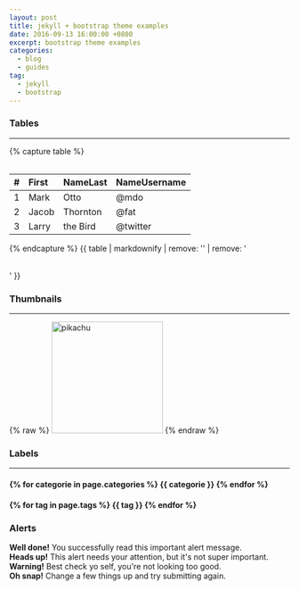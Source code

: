 ```yaml
---
layout: post
title: jekyll + bootstrap theme examples
date: 2016-09-13 16:00:00 +0800
excerpt: bootstrap theme examples
categories:
  - blog
  - guides
tag:
  - jekyll
  - bootstrap
---
```


### Tables

---

<div class="row">
  <div class="col-md-6">
    <table class="table table-striped">
{% capture table %}

|\#|First|NameLast|NameUsername|
|---:|:---|:---|:---|
|1|Mark|Otto|@mdo|
|2|Jacob|Thornton|@fat|
|3|Larry|the Bird|@twitter|

{% endcapture %}
{{ table | markdownify | remove: '<table>' | remove: '</table>' }}
    </table>
  </div>
</div>

### Thumbnails

---

{% raw %}
<img src="/blog/assets/images/188915-pokemon-go/png/pikachu.png" class="img-thumbnail" alt="pikachu" height="200" width="200">
{% endraw %}

### Labels

---

<h4>
{% for categorie in page.categories %}
  <span class="label label-default">{{ categorie }}</span>
{% endfor %}
</h4>

<h4>
{% for tag in page.tags %}
  <span class="label label-info">{{ tag }}</span>
{% endfor %}
</h4>

### Alerts

<div class="page-header">
</div>
<div class="alert alert-success" role="alert">
<strong>Well done!</strong> You successfully read this important alert message.
</div>
<div class="alert alert-info" role="alert">
<strong>Heads up!</strong> This alert needs your attention, but it's not super important.
</div>
<div class="alert alert-warning" role="alert">
<strong>Warning!</strong> Best check yo self, you're not looking too good.
</div>
<div class="alert alert-danger" role="alert">
<strong>Oh snap!</strong> Change a few things up and try submitting again.
</div>
